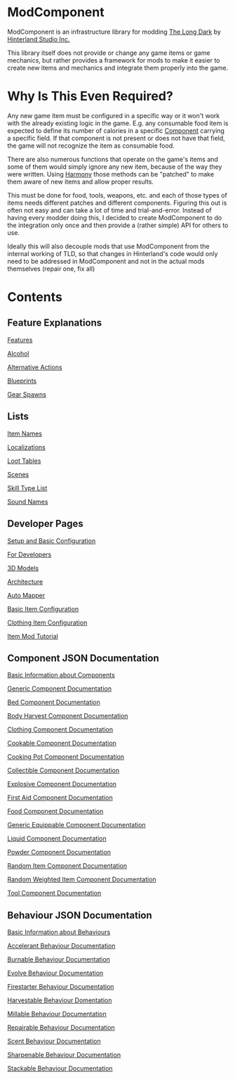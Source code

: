 # ModComponent

ModComponent is an infrastructure library for modding [The Long Dark](http://www.thelongdark.com/) by [Hinterland Studio Inc.](http://hinterlandgames.com/)

This library itself does not provide or change any game items or game mechanics, but rather provides a framework for mods to make it easier to create new items and mechanics and integrate them properly into the game.

# Why Is This Even Required?

Any new game item must be configured in a specific way or it won't work with the already existing logic in the game. E.g. any consumable food item is expected to define its number of calories in a specific [Component](https://docs.unity3d.com/Manual/Components.html) carrying a specific field. If that component is not present or does not have that field, the game will not recognize the item as consumable food.

There are also numerous functions that operate on the game's items and some of them would simply ignore any new item, because of the way they were written. Using [Harmony](https://github.com/pardeike/Harmony) those methods can be "patched" to make them aware of new items and allow proper results.

This must be done for food, tools, weapons, etc. and each of those types of items needs different patches and different components. Figuring this out is often not easy and can take a lot of time and trial-and-error.
Instead of having every modder doing this, I decided to create ModComponent to do the integration only once and then provide a (rather simple) API for others to use.

Ideally this will also decouple mods that use ModComponent from the internal working of TLD, so that changes in Hinterland's code would only need to be addressed in ModComponent and not in the actual mods themselves (repair one, fix all)

# Contents

## Feature Explanations

[Features](Features.md)

[Alcohol](Alcohol.md)

[Alternative Actions](Alternative-Actions.md)

[Blueprints](Blueprints.md)

[Gear Spawns](Gear-Spawns.md)

## Lists

[Item Names](Item-Names.md)

[Localizations](Localizations.md)

[Loot Tables](Loot-Tables.md)

[Scenes](Scenes.md)

[Skill Type List](Skill-Type-List.md)

[Sound Names](Sound-Names.md)

## Developer Pages

[Setup and Basic Configuration](Setup-and-Basic-Configuration.md)

[For Developers](For-Developers.md)

[3D Models](3D-Models.md)

[Architecture](Architecture.md)

[Auto Mapper](Auto-Mapper.md)

[Basic Item Configuration](Basic-Item-Configuration.md)

[Clothing Item Configuration](Clothing-Item-Configuration.md)

[Item Mod Tutorial](Item-Mod-Tutorial.md)

## Component JSON Documentation

[Basic Information about Components](Basic-Information-about-Components.md)

[Generic Component Documentation](Generic-Component-Documentation.md)

[Bed Component Documentation](Bed-Component-Documentation.md)

[Body Harvest Component Documentation](Body-Harvest-Component-Documentation.md)

[Clothing Component Documentation](Clothing-Component-Documentation.md)

[Cookable Component Documentation](Cookable-Component-Documentation.md)

[Cooking Pot Component Documentation](Cooking-Pot-Component-Documentation.md)

[Collectible Component Documentation](Collectible-Component-Documentation.md)

[Explosive Component Documentation](Explosive-Component-Documentation.md)

[First Aid Component Documentation](First-Aid-Component-Documentation.md)

[Food Component Documentation](Food-Component-Documentation.md)

[Generic Equippable Component Documentation](Generic-Equippable-Component-Documentation.md)

[Liquid Component Documentation](Liquid-Component-Documentation.md)

[Powder Component Documentation](Powder-Component-Documentation.md)

[Random Item Component Documentation](Random-Item-Component-Documentation.md)

[Random Weighted Item Component Documentation](Random-Weighted-Item-Component-Documentation.md)

[Tool Component Documentation](Tool-Component-Documentation.md)

## Behaviour JSON Documentation

[Basic Information about Behaviours](Basic-Information-about-Behaviours.md)

[Accelerant Behaviour Documentation](Accelerant-Behaviour-Documentation.md)

[Burnable Behaviour Documentation](Burnable-Behaviour-Documentation.md)

[Evolve Behaviour Documentation](Evolve-Behaviour-Documentation.md)

[Firestarter Behaviour Documentation](Firestarter-Behaviour-Documentation.md)

[Harvestable Behaviour Domentation](Harvestable-Behaviour-Domentation.md)

[Millable Behaviour Documentation](Millable-Behaviour-Documentation.md)

[Repairable Behaviour Documentation](Repairable-Behaviour-Documentation.md)

[Scent Behaviour Documentation](Scent-Behaviour-Documentation.md)

[Sharpenable Behaviour Documentation](Sharpenable-Behaviour-Documentation.md)

[Stackable Behaviour Documentation](Stackable-Behaviour-Documentation.md)